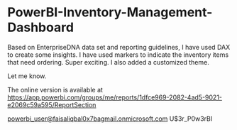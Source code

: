 # PowerBI-Inventory-Management-Dashboard
Based on EnterpriseDNA data set and reporting guidelines, I have used DAX to create some insights. I have used markers to indicate the inventory items that need ordering. Super exciting.
I also added a customized theme.

Let me know.

The online version is available at https://app.powerbi.com/groups/me/reports/1dfce969-2082-4ad5-9021-e2069c59a595/ReportSection

powerbi_user@faisaliqbal0x7bagmail.onmicrosoft.com
U$3r_P0w3rBI
